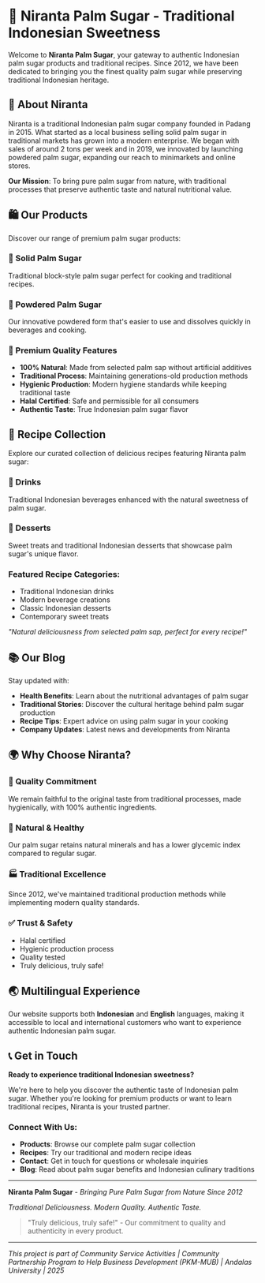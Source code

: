 # 🍯 Niranta Palm Sugar - Traditional Indonesian Sweetness

Welcome to **Niranta Palm Sugar**, your gateway to authentic Indonesian palm sugar products and traditional recipes. Since 2012, we have been dedicated to bringing you the finest quality palm sugar while preserving traditional Indonesian heritage.

## 🌟 About Niranta

Niranta is a traditional Indonesian palm sugar company founded in Padang in 2015. What started as a local business selling solid palm sugar in traditional markets has grown into a modern enterprise. We began with sales of around 2 tons per week and in 2019, we innovated by launching powdered palm sugar, expanding our reach to minimarkets and online stores.

**Our Mission**: To bring pure palm sugar from nature, with traditional processes that preserve authentic taste and natural nutritional value.

## 🛍️ Our Products

Discover our range of premium palm sugar products:

### 🧱 Solid Palm Sugar
Traditional block-style palm sugar perfect for cooking and traditional recipes.

### 🥄 Powdered Palm Sugar
Our innovative powdered form that's easier to use and dissolves quickly in beverages and cooking.

### 🍃 Premium Quality Features
- **100% Natural**: Made from selected palm sap without artificial additives
- **Traditional Process**: Maintaining generations-old production methods
- **Hygienic Production**: Modern hygiene standards while keeping traditional taste
- **Halal Certified**: Safe and permissible for all consumers
- **Authentic Taste**: True Indonesian palm sugar flavor

## 🍳 Recipe Collection

Explore our curated collection of delicious recipes featuring Niranta palm sugar:

### 🥤 Drinks
Traditional Indonesian beverages enhanced with the natural sweetness of palm sugar.

### 🍰 Desserts
Sweet treats and traditional Indonesian desserts that showcase palm sugar's unique flavor.

### Featured Recipe Categories:
- Traditional Indonesian drinks
- Modern beverage creations
- Classic Indonesian desserts
- Contemporary sweet treats

*"Natural deliciousness from selected palm sap, perfect for every recipe!"*

## 📚 Our Blog

Stay updated with:
- **Health Benefits**: Learn about the nutritional advantages of palm sugar
- **Traditional Stories**: Discover the cultural heritage behind palm sugar production
- **Recipe Tips**: Expert advice on using palm sugar in your cooking
- **Company Updates**: Latest news and developments from Niranta

## 🌍 Why Choose Niranta?

### 🎯 Quality Commitment
We remain faithful to the original taste from traditional processes, made hygienically, with 100% authentic ingredients.

### 🌱 Natural & Healthy
Our palm sugar retains natural minerals and has a lower glycemic index compared to regular sugar.

### 🏭 Traditional Excellence
Since 2012, we've maintained traditional production methods while implementing modern quality standards.

### ✅ Trust & Safety
- Halal certified
- Hygienic production process
- Quality tested
- Truly delicious, truly safe!

## 🌏 Multilingual Experience

Our website supports both **Indonesian** and **English** languages, making it accessible to local and international customers who want to experience authentic Indonesian palm sugar.

## 📞 Get in Touch

**Ready to experience traditional Indonesian sweetness?**

We're here to help you discover the authentic taste of Indonesian palm sugar. Whether you're looking for premium products or want to learn traditional recipes, Niranta is your trusted partner.

### Connect With Us:
- **Products**: Browse our complete palm sugar collection
- **Recipes**: Try our traditional and modern recipe ideas  
- **Contact**: Get in touch for questions or wholesale inquiries
- **Blog**: Read about palm sugar benefits and Indonesian culinary traditions

---

**Niranta Palm Sugar** - *Bringing Pure Palm Sugar from Nature Since 2012*

*Traditional Deliciousness. Modern Quality. Authentic Taste.*

> "Truly delicious, truly safe!" - Our commitment to quality and authenticity in every product.

---

*This project is part of Community Service Activities | Community Partnership Program to Help Business Development (PKM-MUB) | Andalas University | 2025*
